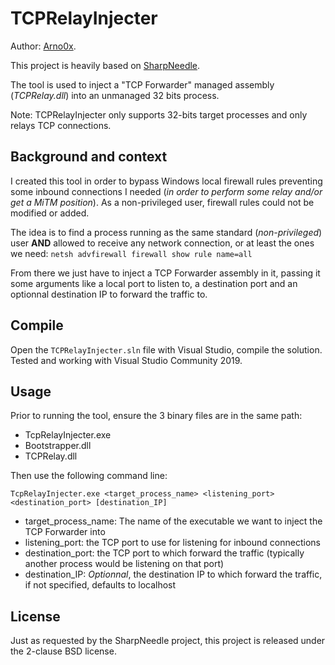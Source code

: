 TCPRelayInjecter
============

Author: [Arno0x](https://twitter.com/Arno0x0x).

This project is heavily based on [SharpNeedle](https://github.com/ChadSki/SharpNeedle).


The tool is used to inject a "TCP Forwarder" managed assembly (*TCPRelay.dll*) into an unmanaged 32 bits process.

Note: TCPRelayInjecter only supports 32-bits target processes and only relays TCP connections.

Background and context
----------------

I created this tool in order to bypass Windows local firewall rules preventing some inbound connections I needed (*in order to perform some relay and/or get a MiTM position*). As a non-privileged user, firewall rules could not be modified or added.

The idea is to find a process running as the same standard (*non-privileged*) user **AND** allowed to receive any network connection, or at least the ones we need:
`netsh advfirewall firewall show rule name=all`

From there we just have to inject a TCP Forwarder assembly in it, passing it some arguments like a local port to listen to, a destination port and an optionnal destination IP to forward the traffic to.

Compile
----------------
Open the `TCPRelayInjecter.sln` file with Visual Studio, compile the solution. Tested and working with Visual Studio Community 2019.

Usage
----------------

Prior to running the tool, ensure the 3 binary files are in the same path:
  - TcpRelayInjecter.exe
  - Bootstrapper.dll
  - TCPRelay.dll

 Then use the following command line:

`TcpRelayInjecter.exe <target_process_name> <listening_port> <destination_port> [destination_IP]`

  - target_process_name: The name of the executable we want to inject the TCP Forwarder into
  - listening_port: the TCP port to use for listening for inbound connections
  - destination_port: the TCP port to which forward the traffic (typically another process would be listening on that port)
  - destination_IP: *Optionnal*,  the destination IP to which forward the traffic, if not specified, defaults to localhost

License
----------------

Just as requested by the SharpNeedle project, this project is released under the 2-clause BSD license.
